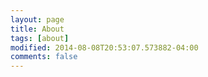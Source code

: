 ```yaml
---
layout: page
title: About
tags: [about]
modified: 2014-08-08T20:53:07.573882-04:00
comments: false
---
```



